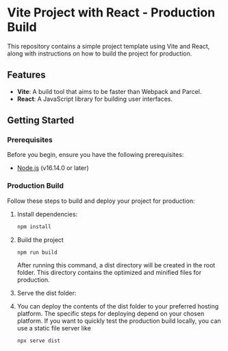 # Vite Project with React - Production Build

This repository contains a simple project template using Vite and React, along with instructions on how to build the project for production.

## Features

- **Vite**: A build tool that aims to be faster than Webpack and Parcel.
- **React**: A JavaScript library for building user interfaces.

## Getting Started

### Prerequisites

Before you begin, ensure you have the following prerequisites:

- [Node.js](https://nodejs.org/) (v16.14.0 or later)

### Production Build

Follow these steps to build and deploy your project for production:

1. Install dependencies:

   ```sh
   npm install
   ```

2. Build the project

   ```sh
   npm run build
   ```
   
   After running this command, a dist directory will be created in the root folder. This directory contains the optimized and minified files for production.

3. Serve the dist folder:
4. 
   You can deploy the contents of the dist folder to your preferred hosting platform. The specific steps for deploying depend on your chosen platform.
   If you want to quickly test the production build locally, you can use a static file server like
   
   ```sh
   npx serve dist
   ```

